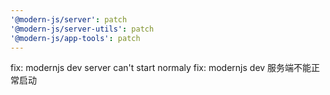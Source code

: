 ```yaml
---
'@modern-js/server': patch
'@modern-js/server-utils': patch
'@modern-js/app-tools': patch
---
```


fix: modernjs dev server can't start normaly
fix: modernjs dev 服务端不能正常启动
